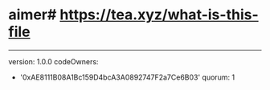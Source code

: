 # aimer# https://tea.xyz/what-is-this-file
---
version: 1.0.0
codeOwners:
  - '0xAE8111B08A1Bc159D4bcA3A0892747F2a7Ce6B03'
quorum: 1
